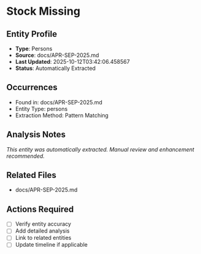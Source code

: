 # Stock Missing

## Entity Profile
- **Type**: Persons
- **Source**: docs/APR-SEP-2025.md
- **Last Updated**: 2025-10-12T03:42:06.458567
- **Status**: Automatically Extracted

## Occurrences
- Found in: docs/APR-SEP-2025.md
- Entity Type: persons
- Extraction Method: Pattern Matching

## Analysis Notes
*This entity was automatically extracted. Manual review and enhancement recommended.*

## Related Files
- docs/APR-SEP-2025.md

## Actions Required
- [ ] Verify entity accuracy
- [ ] Add detailed analysis
- [ ] Link to related entities
- [ ] Update timeline if applicable
